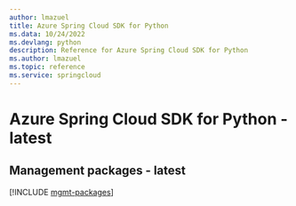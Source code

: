 ```yaml
---
author: lmazuel
title: Azure Spring Cloud SDK for Python
ms.data: 10/24/2022
ms.devlang: python
description: Reference for Azure Spring Cloud SDK for Python
ms.author: lmazuel
ms.topic: reference
ms.service: springcloud
---
```

# Azure Spring Cloud SDK for Python - latest

## Management packages - latest
[!INCLUDE [mgmt-packages](spring-cloud-mgmt-index.md)]
